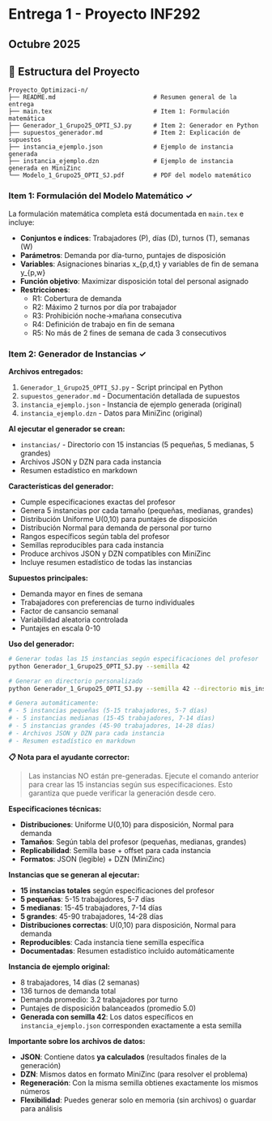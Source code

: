 # Entrega 1 - Proyecto INF292
## Octubre 2025

## 📁 Estructura del Proyecto

```
Proyecto_Optimizaci-n/
├── README.md                           # Resumen general de la entrega
├── main.tex                            # Item 1: Formulación matemática
├── Generador_1_Grupo25_OPTI_SJ.py      # Item 2: Generador en Python  
├── supuestos_generador.md              # Item 2: Explicación de supuestos
├── instancia_ejemplo.json              # Ejemplo de instancia generada
├── instancia_ejemplo.dzn               # Ejemplo de instancia generada en MiniZinc
└── Modelo_1_Grupo25_OPTI_SJ.pdf        # PDF del modelo matemático
```

### Item 1: Formulación del Modelo Matemático ✓

La formulación matemática completa está documentada en `main.tex` e incluye:

- **Conjuntos e índices**: Trabajadores (P), días (D), turnos (T), semanas (W)
- **Parámetros**: Demanda por día-turno, puntajes de disposición
- **Variables**: Asignaciones binarias x_{p,d,t} y variables de fin de semana y_{p,w}
- **Función objetivo**: Maximizar disposición total del personal asignado
- **Restricciones**: 
  - R1: Cobertura de demanda
  - R2: Máximo 2 turnos por día por trabajador
  - R3: Prohibición noche→mañana consecutiva
  - R4: Definición de trabajo en fin de semana
  - R5: No más de 2 fines de semana de cada 3 consecutivos

### Item 2: Generador de Instancias ✓

**Archivos entregados:**
1. `Generador_1_Grupo25_OPTI_SJ.py` - Script principal en Python
2. `supuestos_generador.md` - Documentación detallada de supuestos
3. `instancia_ejemplo.json` - Instancia de ejemplo generada (original)
4. `instancia_ejemplo.dzn` - Datos para MiniZinc (original)

**Al ejecutar el generador se crean:**
- `instancias/` - Directorio con 15 instancias (5 pequeñas, 5 medianas, 5 grandes)
- Archivos JSON y DZN para cada instancia
- Resumen estadístico en markdown

**Características del generador:**
- Cumple especificaciones exactas del profesor
- Genera 5 instancias por cada tamaño (pequeñas, medianas, grandes)
- Distribución Uniforme U(0,10) para puntajes de disposición
- Distribución Normal para demanda de personal por turno
- Rangos específicos según tabla del profesor
- Semillas reproducibles para cada instancia
- Produce archivos JSON y DZN compatibles con MiniZinc
- Incluye resumen estadístico de todas las instancias

**Supuestos principales:**
- Demanda mayor en fines de semana
- Trabajadores con preferencias de turno individuales
- Factor de cansancio semanal
- Variabilidad aleatoria controlada
- Puntajes en escala 0-10

**Uso del generador:**
```bash
# Generar todas las 15 instancias según especificaciones del profesor
python Generador_1_Grupo25_OPTI_SJ.py --semilla 42

# Generar en directorio personalizado
python Generador_1_Grupo25_OPTI_SJ.py --semilla 42 --directorio mis_instancias

# Genera automáticamente:
# - 5 instancias pequeñas (5-15 trabajadores, 5-7 días)
# - 5 instancias medianas (15-45 trabajadores, 7-14 días)  
# - 5 instancias grandes (45-90 trabajadores, 14-28 días)
# - Archivos JSON y DZN para cada instancia
# - Resumen estadístico en markdown
```

**📋 Nota para el ayudante corrector:**
> Las instancias NO están pre-generadas. Ejecute el comando anterior para crear las 15 instancias según sus especificaciones. Esto garantiza que puede verificar la generación desde cero.

**Especificaciones técnicas:**
- **Distribuciones**: Uniforme U(0,10) para disposición, Normal para demanda
- **Tamaños**: Según tabla del profesor (pequeñas, medianas, grandes)
- **Replicabilidad**: Semilla base + offset para cada instancia
- **Formatos**: JSON (legible) + DZN (MiniZinc)

**Instancias que se generan al ejecutar:**
- **15 instancias totales** según especificaciones del profesor
- **5 pequeñas**: 5-15 trabajadores, 5-7 días
- **5 medianas**: 15-45 trabajadores, 7-14 días  
- **5 grandes**: 45-90 trabajadores, 14-28 días
- **Distribuciones correctas**: U(0,10) para disposición, Normal para demanda
- **Reproducibles**: Cada instancia tiene semilla específica
- **Documentadas**: Resumen estadístico incluido automáticamente

**Instancia de ejemplo original:**
- 8 trabajadores, 14 días (2 semanas)
- 136 turnos de demanda total
- Demanda promedio: 3.2 trabajadores por turno
- Puntajes de disposición balanceados (promedio 5.0)
- **Generada con semilla 42**: Los datos específicos en `instancia_ejemplo.json` corresponden exactamente a esta semilla

**Importante sobre los archivos de datos:**
- **JSON**: Contiene datos **ya calculados** (resultados finales de la generación)
- **DZN**: Mismos datos en formato MiniZinc (para resolver el problema)
- **Regeneración**: Con la misma semilla obtienes exactamente los mismos números
- **Flexibilidad**: Puedes generar solo en memoria (sin archivos) o guardar para análisis